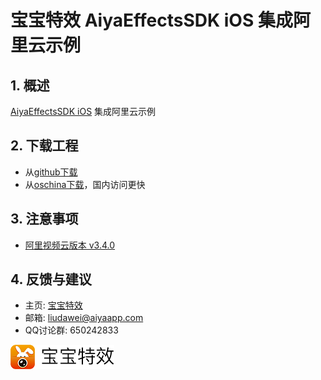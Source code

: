 
# 宝宝特效 AiyaEffectsSDK iOS 集成阿里云示例

## 1. 概述
[AiyaEffectsSDK iOS](https://github.com/aiyaapp/AiyaEffectsIOS) 集成阿里云示例

## 2. 下载工程
* 从[github下载](https://github.com/aiyaapp/AiyaEffectsWithAliyunIOS)
* 从[oschina下载](http://git.oschina.net/wangyng/AiyaEffectsWithAliyunIOS)，国内访问更快

## 3. 注意事项
* [阿里视频云版本 v3.4.0](https://help.aliyun.com/document_detail/45270.html)

## 4. 反馈与建议
- 主页: [宝宝特效](http://www.lansear.cn/product/bbtx)
- 邮箱: <liudawei@aiyaapp.com>
- QQ讨论群: 650242833

<a href="http://www.lansear.cn/product/bbtx"><img src="doc/logo.png" border="0" alt="宝宝特效" /></a>